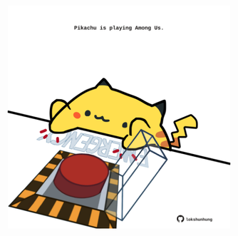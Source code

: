 <!-- built at 29/10/2021, 02:18:22 UTC -->
<p align="center">
  <img width="500" height="500" src="./ReadmeImage.svg">
</p>
